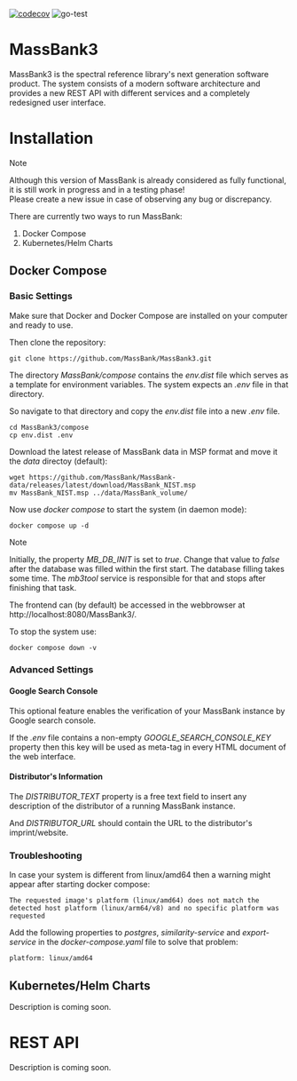[![codecov](https://codecov.io/github/MassBank/MassBank3/branch/main/graph/badge.svg?token=POWC3ZZAST)](https://codecov.io/github/MassBank/MassBank3)
![go-test](https://github.com/MassBank/MassBank3/actions/workflows/go-test.yml/badge.svg)

# MassBank3

MassBank3 is the spectral reference library's next generation software product. The system consists of a modern software architecture and provides a new REST API with different services and a completely redesigned user interface.

# Installation

> [!NOTE]
> Although this version of MassBank is already considered as fully functional, it is still work in progress and in a testing phase! </br> Please create a new issue in case of observing any bug or discrepancy.

There are currently two ways to run MassBank:

1. Docker Compose
2. Kubernetes/Helm Charts

## Docker Compose

### Basic Settings

Make sure that Docker and Docker Compose are installed on your computer and ready to use.

Then clone the repository:

    git clone https://github.com/MassBank/MassBank3.git

The directory _MassBank/compose_ contains the _env.dist_ file which serves as a template for environment variables. The system expects an _.env_ file in that directory.

So navigate to that directory and copy the _env.dist_ file into a new _.env_ file.

    cd MassBank3/compose
    cp env.dist .env

Download the latest release of MassBank data in MSP format and move it the _data_ directoy (default):

    wget https://github.com/MassBank/MassBank-data/releases/latest/download/MassBank_NIST.msp
    mv MassBank_NIST.msp ../data/MassBank_volume/

Now use _docker compose_ to start the system (in daemon mode):

    docker compose up -d

> [!NOTE]
> Initially, the property _MB_DB_INIT_ is set to _true_. Change that value to _false_ after the database was filled within the first start. The database filling takes some time. The _mb3tool_ service is responsible for that and stops after finishing that task.

The frontend can (by default) be accessed in the webbrowser at http://localhost:8080/MassBank3/.

To stop the system use:

    docker compose down -v

### Advanced Settings

#### Google Search Console

This optional feature enables the verification of your MassBank instance by Google search console.

If the _.env_ file contains a non-empty _GOOGLE_SEARCH_CONSOLE_KEY_ property then this key will be used as meta-tag in every HTML document of the web interface.

#### Distributor's Information

The _DISTRIBUTOR_TEXT_ property is a free text field to insert any description of the distributor of a running MassBank instance.

And _DISTRIBUTOR_URL_ should contain the URL to the distributor's imprint/website.

### Troubleshooting

In case your system is different from linux/amd64 then a warning might appear after starting docker compose:

    The requested image's platform (linux/amd64) does not match the detected host platform (linux/arm64/v8) and no specific platform was requested

Add the following properties to _postgres_, _similarity-service_ and _export-service_ in the _docker-compose.yaml_ file to solve that problem:

    platform: linux/amd64

## Kubernetes/Helm Charts

Description is coming soon.

# REST API

Description is coming soon.
